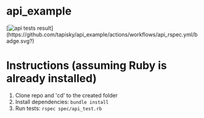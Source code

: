 # api_example
[![api tests result](https://github.com/tapisky/api_example/actions/workflows/api_rspec.yml/badge.svg?)](https://github.com/tapisky/api_example/actions/workflows/api_rspec.yml/badge.svg?)

# Instructions (assuming Ruby is already installed)
1. Clone repo and 'cd' to the created folder
2. Install dependencies: `bundle install`
3. Run tests: `rspec spec/api_test.rb`
